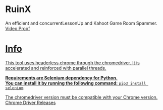 # RuinX
An efficient and concurrentLessonUp and Kahoot Game Room Spammer.
<a href="https://www.youtube.com/shorts/QIf6J9Yo7HI">Video Proof

# Info
This tool uses headerless chrome through the chromedriver. It is accelerated and reinforced with parallel threads.

**Requirements are Selenium dependency for Python.**<br>
**You can install it by running the following command:**
```pip3 install selenium```

The chromedriver version must be compatible with your Chrome version.
<br>
<a href="https://chromedriver.chromium.org/downloads">Chrome Driver Releases
